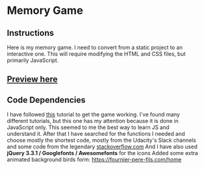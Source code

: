 # Memory Game

## Instructions

Here is my memory game. I need to convert from a static project to an interactive one. This will require modifying the HTML and CSS files, but primarily JavaScript.

## [Preview here](http://ThijsWaalders.github.io/Memory-Game)


## Code Dependencies
I have followed [this](https://www.taniarascia.com/how-to-create-a-memory-game-super-mario-with-plain-javascript/) tutorial to get the game working.
I've found many different tutorials, but this one has my attention because it is done in JavaScript only. This seemed to me the best way to learn JS and understand it.
After that I have searched for the functions I needed and choose mostly the shortest code, mostly from the Udacity's Slack channels and some code from the legendary [stackoverflow.com](https://www.stackoverflow.com)
And I have also used **jQuery 3.3.1 / Googlefonts / Awesomefonts** for the icons
Added some extra animated background birds form: https://fournier-pere-fils.com/home
